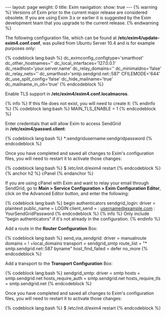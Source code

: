 --- layout: page weight: 0 title: Exim navigation: show: true --- {%
warning %} Versions of Exim prior to the current major release are
considered obsolete. If you are using Exim 3.x or earlier it is
suggested by the Exim development team that you upgrade to the current
release. {% endwarning %}

The following configuration file, which can be found at
**/etc/exim4/update-exim4.conf.conf**, was pulled from Ubuntu Server
10.4 and is for example purposes only:

{% codeblock lang:bash %} dc\_eximconfig\_configtype='smarthost'
dc\_other\_hostnames='' dc\_local\_interfaces='127.0.0.1'
dc\_readhost='your.server.name' dc\_relay\_domains=''
dc\_minimaldns='false' dc\_relay\_nets=''
dc\_smarthost='smtp.sendgrid.net::587' CFILEMODE='644'
dc\_use\_split\_config='false' dc\_hide\_mailname='true'
dc\_mailname\_in\_oh='true' {% endcodeblock %}

Enable TLS support in **/etc/exim4/exim4.conf.localmacros**.

  
 {% info %} If this file does not exist, you will need to create it: {%
endinfo %} {% codeblock lang:bash %} MAIN\_TLS\_ENABLE = 1 {%
endcodeblock %}

Enter credentials that will allow Exim to access SendGrid
in **/etc/exim4/passwd.client**:

{% codeblock lang:bash %} \*:sendgridusername:sendgridpassword {%
endcodeblock %}

Once you have completed and saved all changes to Exim's configuration
files, you will need to restart it to activate those changes:

{% codeblock lang:bash %} \$ /etc/init.d/exim4 restart {% endcodeblock
%} {% anchor h2 %} cPanel {% endanchor %}

If you are using cPanel with Exim and want to relay your email through
SendGrid, go to **Main \> Service Configuration \> Exim Configuration
Editor**, click on the Advanced Editor button, and enter the following:

{% codeblock lang:bash %} begin authenticators sendgrid\_login: driver =
plaintext public\_name = LOGIN client\_send = : username@example.com :
YourSendGridPassword {% endcodeblock %} {% info %} Only include "begin
authenticators" if it's not already in the configuration. {% endinfo %}

Add a route in the **Router Configuration** Box:

{% codeblock lang:bash %} send\_via\_sendgrid: driver = manualroute
domains = ! +local\_domains transport = sendgrid\_smtp route\_list = "\*
smtp.sendgrid.net::587 byname" host\_find\_failed = defer no\_more {%
endcodeblock %}

Add a transport to the **Transport Configuration** Box:

{% codeblock lang:bash %} sendgrid\_smtp: driver = smtp hosts =
smtp.sendgrid.net hosts\_require\_auth = smtp.sendgrid.net
hosts\_require\_tls = smtp.sendgrid.net {% endcodeblock %}

Once you have completed and saved all changes to Exim's configuration
files, you will need to restart it to activate those changes:

{% codeblock lang:bash %} \$ /etc/init.d/exim4 restart {% endcodeblock
%}
